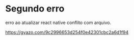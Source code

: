# Segundo erro 

erro ao atualizar react native conflito com arquivo.

https://gyazo.com/9c2996653d254f0e42301cbc2a6d1f94

